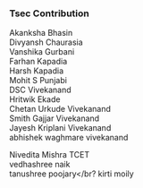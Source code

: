 ### Tsec Contribution 
Akanksha Bhasin<br>
Divyansh Chaurasia<br>
Vanshika Gurbani<br/>
Farhan Kapadia<br/>
Harsh Kapadia <br/>
Mohit S Punjabi <br/>
DSC Vivekanand <br/>
Hritwik Ekade</br>
Chetan Urkude Vivekanand</br>
Smith Gajjar Vivekanand</br>
Jayesh Kriplani Vivekanand</br>
abhishek waghmare vivekanand </br>

Nivedita Mishra TCET<br>
vedhashree naik</br>
tanushree poojary</br?
kirti moily</br>

